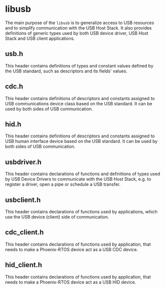 # libusb
The main purpose of the `libusb` is to generalize access to USB resources and to simplify communication with the USB Host Stack. It also provides definitions of generic types used by both USB device driver, USB Host Stack and USB client applications.

## usb.h
This header contains definitions of types and constant values defined by the USB standard, such as descriptors and its fields' values.

## cdc.h
This header contains definitions of descriptors and constants assigned to USB communications device class based on the USB standard. It can be used by both sides of USB communication.

## hid.h
This header contains definitions of descriptors and constants assigned to USB human interface device based on the USB standard. It can be used by both sides of USB communication.

## usbdriver.h
This header contains declarations of functions and definitions of types used by USB Device Drivers to communicate with the USB Host Stack, e.g. to register a driver, open a pipe or schedule a USB transfer.

## usbclient.h
This header contains declarations of functions used by applications, which use the USB device (client) side of communication.

## cdc_client.h
This header contains declarations of functions used by application, that needs to make a Phoenix-RTOS device act as a USB CDC device.

## hid_client.h
This header contains declarations of functions used by application, that needs to make a Phoenix-RTOS device act as a USB HID device.
